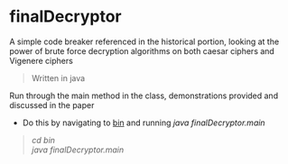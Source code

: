 # finalDecryptor

A simple code breaker referenced in the historical portion, looking at the power of brute force decryption algorithms on both caesar ciphers and Vigenere ciphers

> Written in java

Run through the main method in the class, demonstrations provided and discussed in the paper
* Do this by navigating to [bin](./bin) and running _java finalDecryptor.main_

> _cd bin_  
> _java finalDecryptor.main_

